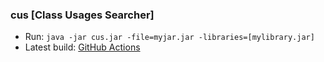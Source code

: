 ### cus [Class Usages Searcher]

- Run: `java -jar cus.jar -file=myjar.jar -libraries=[mylibrary.jar]` <br>
- Latest build: [GitHub Actions](https://github.com/ya-ilya/cus/actions)